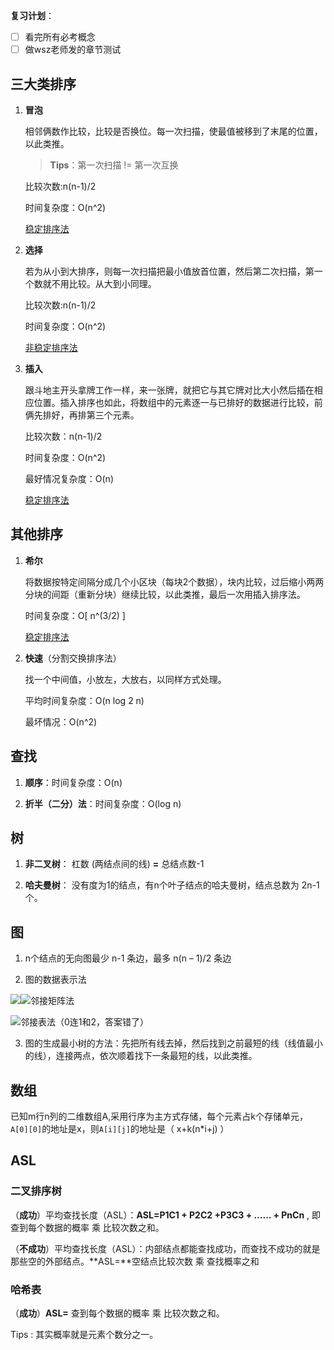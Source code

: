 **复习计划**：

- [ ] 看完所有必考概念
- [ ] 做wsz老师发的章节测试

## 三大类排序

1. **冒泡**

	相邻俩数作比较，比较是否换位。每一次扫描，使最值被移到了末尾的位置，以此类推。

	> **Tips**：第一次扫描 != 第一次互换

	比较次数:n(n-1)/2

	时间复杂度：O(n^2)

	<u>稳定排序法</u>

2. **选择**

	若为从小到大排序，则每一次扫描把最小值放首位置，然后第二次扫描，第一个数就不用比较。从大到小同理。

	比较次数:n(n-1)/2

	时间复杂度：O(n^2)

	<u>非稳定排序法</u>

3. **插入**

	跟斗地主开头拿牌工作一样，来一张牌，就把它与其它牌对比大小然后插在相应位置。插入排序也如此，将数组中的元素逐一与已排好的数据进行比较，前俩先排好，再排第三个元素。

	比较次数：n(n-1)/2 

	时间复杂度：O(n^2)

	最好情况复杂度：O(n)

	<u>稳定排序法</u>

## 其他排序

1. **希尔**

	将数据按特定间隔分成几个小区块（每块2个数据），块内比较，过后缩小两两分块的间距（重新分块）继续比较，以此类推，最后一次用插入排序法。

	时间复杂度：O[ n^(3/2) ]

	<u>稳定排序法</u>

2. **快速**（分割交换排序法）

	找一个中间值，小放左，大放右，以同样方式处理。

	平均时间复杂度：O(n log 2 n) 

	最坏情况：O(n^2)

## 查找

1. **顺序**：时间复杂度：O(n)

2. **折半（二分）法**：时间复杂度：O(log n)

## 树

1. **非二叉树**： 杠数 (两结点间的线) **=** 总结点数-1

2. **哈夫曼树**： 没有度为1的结点，有n个叶子结点的哈夫曼树，结点总数为 2n-1个。

## 图

1. n个结点的无向图最少 n-1 条边，最多 n(n – 1)/2 条边

2. 图的数据表示法

![](https://cdn.jsdelivr.net/gh/hassanblog/CDN/posts/DataStructure_Note/image-20210609213951474.png)![邻接矩阵法](https://cdn.jsdelivr.net/gh/hassanblog/CDN/posts/DataStructure_Note/image-20210609214131279.png)

![邻接表法（0连1和2，答案错了）](https://cdn.jsdelivr.net/gh/hassanblog/CDN/posts/DataStructure_Note/image-20210609214451740.png)



3. 图的生成最小树的方法：先把所有线去掉，然后找到之前最短的线（线值最小的线），连接两点，依次顺着找下一条最短的线，以此类推。

## 数组

已知m行n列的二维数组A,采用行序为主方式存储，每个元素占k个存储单元，`A[0][0]`的地址是x，则`A[i][j]`的地址是（ x+k(n*i+j) ）

## ASL

### 二叉排序树

（**成功**）平均查找长度（ASL）：**ASL=P1C1 + P2C2 +P3C3 + …… + PnCn** , 即查到每个数据的概率 乘 比较次数之和。

（**不成功**）平均查找长度（ASL）：内部结点都能查找成功，而查找不成功的就是那些空的外部结点。**ASL=**空结点比较次数 乘 查找概率之和

### 哈希表

（**成功**）**ASL=** 查到每个数据的概率 乘 比较次数之和。

Tips : 其实概率就是元素个数分之一。